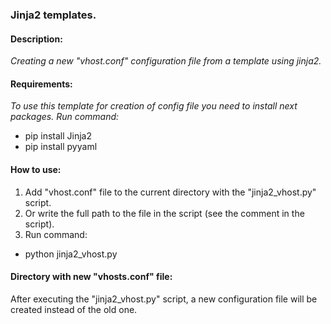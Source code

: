 ### **Jinja2 templates.**

#### Description:
*Creating a new "vhost.conf" configuration file from a template using jinja2.*

#### Requirements:

*To use this template for creation of config file you need to install next packages. Run command:*
- pip install Jinja2
- pip install pyyaml

#### How to use:
1. Add "vhost.conf" file to the current directory with the "jinja2_vhost.py" script.
2. Or write the full path to the file in the script (see the comment in the script).
3. Run command:
- python jinja2_vhost.py

#### Directory with new "vhosts.conf" file:
<p>After executing the "jinja2_vhost.py" script, a new configuration file will be created instead of the old one.

